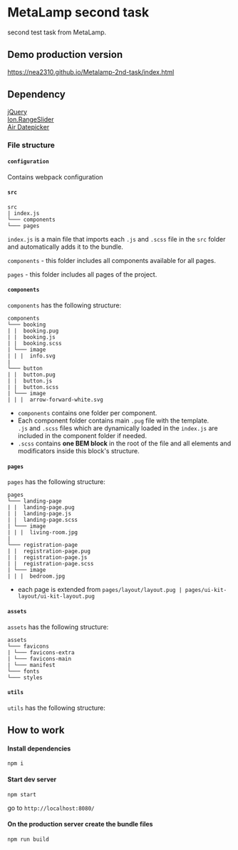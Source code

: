 # MetaLamp second task
second test task from MetaLamp.


## Demo production version
https://nea2310.github.io/Metalamp-2nd-task/index.html

## Dependency
[jQuery](https://jquery.com/)<br>
[Ion.RangeSlider](https://github.com/IonDen/ion.rangeSlider)<br>
[Air Datepicker](https://github.com/t1m0n/air-datepicker)<br>

### File structure

#### `configuration`
Contains webpack configuration

#### `src`
```
src
| index.js
└─── components
└─── pages

```
`index.js` is a main file that imports each `.js` and `.scss` file in the `src` folder and automatically adds it to the bundle.

`components` - this folder includes all components available for all pages.

`pages` - this folder includes all pages of the project.

#### `components`
`components` has the following structure:
```
components
└─── booking
| |  booking.pug
| |  booking.js
| |  booking.scss
| └─── image
| | |  info.svg
|
└─── button
| |  button.pug
| |  button.js
| |  button.scss
| └─── image
| | |  arrow-forward-white.svg
```
* `components` contains one folder per component. 
* Each component folder contains main `.pug` file with the template. <br>
`.js`  and `.scss` files which are dynamically loaded in the `index.js` are included in the component folder if needed.
* `.scss` contains **one BEM block** in the root of the file and all elements and modificators inside this block's structure.

#### `pages`
`pages` has the following structure:

```
pages
└─── landing-page
| |  landing-page.pug
| |  landing-page.js
| |  landing-page.scss
| └─── image
| | |  living-room.jpg
|
└─── registration-page
| |  registration-page.pug
| |  registration-page.js
| |  registration-page.scss
| └─── image
| | |  bedroom.jpg
```

* each page is extended from `pages/layout/layout.pug | pages/ui-kit-layout/ui-kit-layout.pug`

#### `assets`
`assets` has the following structure:

```
assets
└─── favicons
| └─── favicons-extra
| └─── favicons-main
| └─── manifest
└─── fonts
└─── styles
```

#### `utils`
`utils` has the following structure:

## How to work
#### Install dependencies
```commandline
npm i
```

#### Start dev server
```commandline
npm start
```
go to `http://localhost:8080/`


#### On the production server create the bundle files
```commandline
npm run build
```